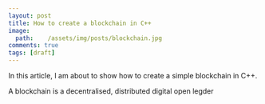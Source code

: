 ```yaml
---
layout: post
title: How to create a blockchain in C++
image:
  path:    /assets/img/posts/blockchain.jpg
comments: true
tags: [draft]
---
```


In this article, I am about to show how to create a simple blockchain in C++.


A blockchain is  a decentralised, distributed digital open legder 

